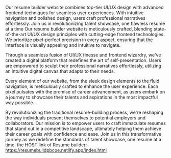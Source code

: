Our resume builder website combines top-tier UI/UX design with advanced frontend techniques for seamless user experiences. With intuitive navigation and polished design, users craft professional narratives effortlessly. Join us in revolutionizing talent showcase, one flawless resume at a time
Our resume builder website is meticulously crafted, blending state-of-the-art UI/UX design principles with cutting-edge frontend technologies. We prioritize pixel-perfect precision in every aspect, ensuring that the interface is visually appealing and intuitive to navigate.

Through a seamless fusion of UI/UX finesse and frontend wizardry, we've created a digital platform that redefines the art of self-presentation. Users are empowered to sculpt their professional narratives effortlessly, utilizing an intuitive digital canvas that adapts to their needs.

Every element of our website, from the sleek design elements to the fluid navigation, is meticulously crafted to enhance the user experience. Each pixel pulsates with the promise of career advancement, as users embark on a journey to showcase their talents and aspirations in the most impactful way possible.

By revolutionizing the traditional resume-building process, we're reshaping the way individuals present themselves to potential employers and collaborators. Our mission is to empower users to craft immaculate resumes that stand out in a competitive landscape, ultimately helping them achieve their career goals with confidence and ease. Join us in this transformative journey as we redefine the standards of talent showcase, one resume at a time.
the HOST link of Resume builder:-https://resumebuildpbcoe.netlify.app/index.html

